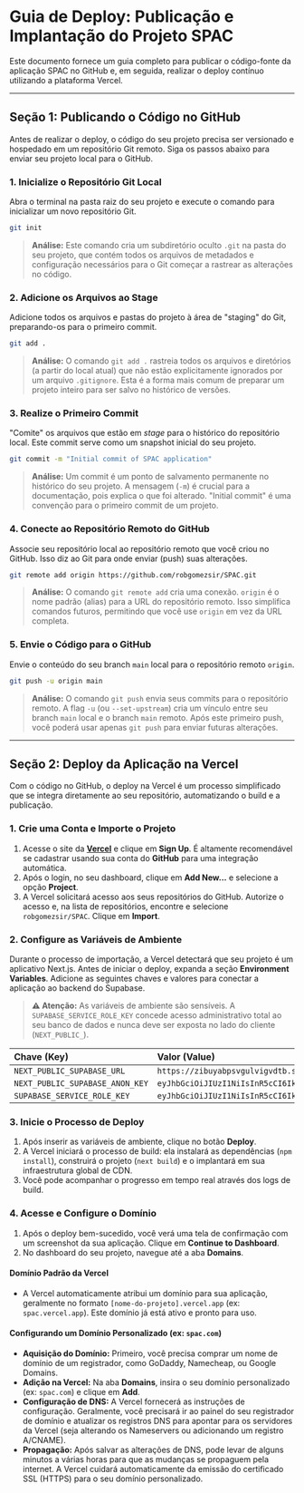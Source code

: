 # Guia de Deploy: Publicação e Implantação do Projeto SPAC

Este documento fornece um guia completo para publicar o código-fonte da aplicação SPAC no GitHub e, em seguida, realizar o deploy contínuo utilizando a plataforma Vercel.

---

## **Seção 1: Publicando o Código no GitHub**

Antes de realizar o deploy, o código do seu projeto precisa ser versionado e hospedado em um repositório Git remoto. Siga os passos abaixo para enviar seu projeto local para o GitHub.

### **1. Inicialize o Repositório Git Local**

Abra o terminal na pasta raiz do seu projeto e execute o comando para inicializar um novo repositório Git.

```sh
git init
```
> **Análise:** Este comando cria um subdiretório oculto `.git` na pasta do seu projeto, que contém todos os arquivos de metadados e configuração necessários para o Git começar a rastrear as alterações no código.

### **2. Adicione os Arquivos ao Stage**

Adicione todos os arquivos e pastas do projeto à área de "staging" do Git, preparando-os para o primeiro commit.

```sh
git add .
```
> **Análise:** O comando `git add .` rastreia todos os arquivos e diretórios (a partir do local atual) que não estão explicitamente ignorados por um arquivo `.gitignore`. Esta é a forma mais comum de preparar um projeto inteiro para ser salvo no histórico de versões.

### **3. Realize o Primeiro Commit**

"Comite" os arquivos que estão em *stage* para o histórico do repositório local. Este commit serve como um snapshot inicial do seu projeto.

```sh
git commit -m "Initial commit of SPAC application"
```
> **Análise:** Um commit é um ponto de salvamento permanente no histórico do seu projeto. A mensagem (`-m`) é crucial para a documentação, pois explica o que foi alterado. "Initial commit" é uma convenção para o primeiro commit de um projeto.

### **4. Conecte ao Repositório Remoto do GitHub**

Associe seu repositório local ao repositório remoto que você criou no GitHub. Isso diz ao Git para onde enviar (push) suas alterações.

```sh
git remote add origin https://github.com/robgomezsir/SPAC.git
```
> **Análise:** O comando `git remote add` cria uma conexão. `origin` é o nome padrão (alias) para a URL do repositório remoto. Isso simplifica comandos futuros, permitindo que você use `origin` em vez da URL completa.

### **5. Envie o Código para o GitHub**

Envie o conteúdo do seu branch `main` local para o repositório remoto `origin`.

```sh
git push -u origin main
```
> **Análise:** O comando `git push` envia seus commits para o repositório remoto. A flag `-u` (ou `--set-upstream`) cria um vínculo entre seu branch `main` local e o branch `main` remoto. Após este primeiro push, você poderá usar apenas `git push` para enviar futuras alterações.

---

## **Seção 2: Deploy da Aplicação na Vercel**

Com o código no GitHub, o deploy na Vercel é um processo simplificado que se integra diretamente ao seu repositório, automatizando o build e a publicação.

### **1. Crie uma Conta e Importe o Projeto**

1.  Acesse o site da **[Vercel](https://vercel.com)** e clique em **Sign Up**. É altamente recomendável se cadastrar usando sua conta do **GitHub** para uma integração automática.
2.  Após o login, no seu dashboard, clique em **Add New...** e selecione a opção **Project**.
3.  A Vercel solicitará acesso aos seus repositórios do GitHub. Autorize o acesso e, na lista de repositórios, encontre e selecione `robgomezsir/SPAC`. Clique em **Import**.

### **2. Configure as Variáveis de Ambiente**

Durante o processo de importação, a Vercel detectará que seu projeto é um aplicativo Next.js. Antes de iniciar o deploy, expanda a seção **Environment Variables**. Adicione as seguintes chaves e valores para conectar a aplicação ao backend do Supabase.

> **⚠️ Atenção:** As variáveis de ambiente são sensíveis. A `SUPABASE_SERVICE_ROLE_KEY` concede acesso administrativo total ao seu banco de dados e nunca deve ser exposta no lado do cliente (`NEXT_PUBLIC_`).

| Chave (Key) | Valor (Value) |
| :--- | :--- |
| `NEXT_PUBLIC_SUPABASE_URL` | `https://zibuyabpsvgulvigvdtb.supabase.co` |
| `NEXT_PUBLIC_SUPABASE_ANON_KEY` | `eyJhbGciOiJIUzI1NiIsInR5cCI6IkpXVCJ9.eyJpc3MiOiJzdXBhYmFzZSIsInJlZiI6InppYnV5YWJwc3ZndWx2aWd2ZHRiIiwicm9sZSI6ImFub24iLCJiYXQiOjE3NTYxNzQ3NjUsImV4cCI6MjA3MTc1MDc2NX0.a1EoCpinPFQqBd_ZYOT7n7iViH3NCwIzldzcBLlvfNo` |
| `SUPABASE_SERVICE_ROLE_KEY` | `eyJhbGciOiJIUzI1NiIsInR5cCI6IkpXVCJ9.eyJpc3MiOiJzdXBhYmFzZSIsInJlZiI6InppYnV5YWJwc3ZndWx2aWd2ZHRiIiwicm9sZSI6InNlcnZpY2Vfcm9sZSIsImlhdCI6MTc1NjE3NDc2NSwiZXhwIjoyMDcxNzUwNzY1fQ.PzB6anXBL41uxSGgGppVhoZGMVRvBqtWYfSVzGOBXQ` |

### **3. Inicie o Processo de Deploy**

1.  Após inserir as variáveis de ambiente, clique no botão **Deploy**.
2.  A Vercel iniciará o processo de build: ela instalará as dependências (`npm install`), construirá o projeto (`next build`) e o implantará em sua infraestrutura global de CDN.
3.  Você pode acompanhar o progresso em tempo real através dos logs de build.

### **4. Acesse e Configure o Domínio**

1.  Após o deploy bem-sucedido, você verá uma tela de confirmação com um screenshot da sua aplicação. Clique em **Continue to Dashboard**.
2.  No dashboard do seu projeto, navegue até a aba **Domains**.

#### **Domínio Padrão da Vercel**
- A Vercel automaticamente atribui um domínio para sua aplicação, geralmente no formato `[nome-do-projeto].vercel.app` (ex: `spac.vercel.app`). Este domínio já está ativo e pronto para uso.

#### **Configurando um Domínio Personalizado (ex: `spac.com`)**
- **Aquisição do Domínio:** Primeiro, você precisa comprar um nome de domínio de um registrador, como GoDaddy, Namecheap, ou Google Domains.
- **Adição na Vercel:** Na aba **Domains**, insira o seu domínio personalizado (ex: `spac.com`) e clique em **Add**.
- **Configuração de DNS:** A Vercel fornecerá as instruções de configuração. Geralmente, você precisará ir ao painel do seu registrador de domínio e atualizar os registros DNS para apontar para os servidores da Vercel (seja alterando os Nameservers ou adicionando um registro A/CNAME).
- **Propagação:** Após salvar as alterações de DNS, pode levar de alguns minutos a várias horas para que as mudanças se propaguem pela internet. A Vercel cuidará automaticamente da emissão do certificado SSL (HTTPS) para o seu domínio personalizado.